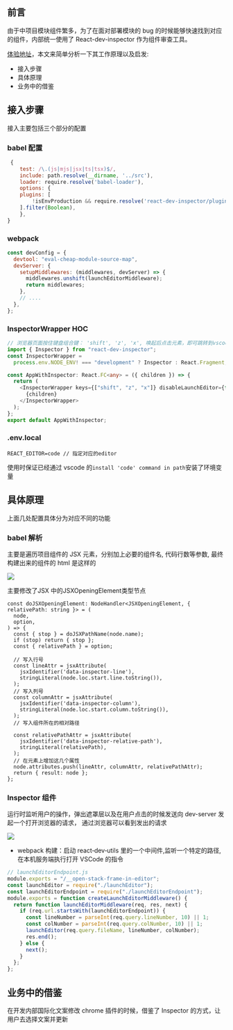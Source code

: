 ## 前言

由于中项目模块组件繁多，为了在面对部署模块的 bug 的时候能够快速找到对应的组件，内部统一使用了 React-dev-inspector 作为组件审查工具。

[体验地址](https://react-dev-inspector.zthxxx.me/)，本文来简单分析一下其工作原理以及启发:

- 接入步骤
- 具体原理
- 业务中的借鉴

## 接入步骤

接入主要包括三个部分的配置

### babel 配置

```js
 {
    test: /\.(js|mjs|jsx|ts|tsx)$/,
    include: path.resolve(__dirname, '../src'),
    loader: require.resolve('babel-loader'),
    options: {
    plugins: [
        !isEnvProduction && require.resolve('react-dev-inspector/plugins/babel'),
    ].filter(Boolean),
    },
}
```

### webpack

```js
const devConfig = {
  devtool: "eval-cheap-module-source-map",
  devServer: {
    setupMiddlewares: (middlewares, devServer) => {
      middlewares.unshift(launchEditorMiddleware);
      return middlewares;
    },
    // ....
  },
};
```

### InspectorWrapper HOC

```ts
// 浏览器页面按住键盘组合键： 'shift', 'z', 'x', 唤起后点击元素，即可跳转到vscode
import { Inspector } from "react-dev-inspector";
const InspectorWrapper =
  process.env.NODE_ENV! === "development" ? Inspector : React.Fragment;

const AppWithInspector: React.FC<any> = ({ children }) => {
  return (
    <InspectorWrapper keys={["shift", "z", "x"]} disableLaunchEditor={false}>
      {children}
    </InspectorWrapper>
  );
};
export default AppWithInspector;
```

### .env.local

```
REACT_EDITOR=code // 指定对应的editor
```

使用时保证已经通过 vscode 的`install 'code' command in path`安装了环境变量

## 具体原理

上面几处配置具体分为对应不同的功能

### babel 解析

主要是遍历项目组件的 JSX 元素，分别加上必要的组件名, 代码行数等参数, 最终构建出来的组件的 html 是这样的

![](https://cdn.jsdelivr.net/gh/chenxiaoyao6228/cloudimg@main/2023/react-dev-inspector-babel.png)

主要修改了JSX 中的JSXOpeningElement类型节点
```tsx
const doJSXOpeningElement: NodeHandler<JSXOpeningElement, { relativePath: string }> = (
  node,
  option,
) => {
  const { stop } = doJSXPathName(node.name);
  if (stop) return { stop };
  const { relativePath } = option;

  // 写入行号
  const lineAttr = jsxAttribute(
    jsxIdentifier('data‐inspector‐line'),
    stringLiteral(node.loc.start.line.toString()),
  );
  // 写入列号
  const columnAttr = jsxAttribute(
    jsxIdentifier('data‐inspector‐column'),
    stringLiteral(node.loc.start.column.toString()),
  );
  // 写入组件所在的相对路径

  const relativePathAttr = jsxAttribute(
    jsxIdentifier('data‐inspector‐relative‐path'),
    stringLiteral(relativePath),
  );
  // 在元素上增加这几个属性
  node.attributes.push(lineAttr, columnAttr, relativePathAttr);
  return { result: node };
};
```

### Inspector 组件

运行时监听用户的操作，弹出遮罩层以及在用户点击的时候发送向 dev-server 发起一个打开浏览器的请求， 通过浏览器可以看到发出的请求

![](https://cdn.jsdelivr.net/gh/chenxiaoyao6228/cloudimg@main/2023/react-dev-inspector-request.png)

- webpack 构建：启动 react‐dev‐utils 里的一个中间件,监听一个特定的路径,在本机服务端执行打开 VSCode 的指令

```js
// launchEditorEndpoint.js
module.exports = "/__open‐stack‐frame‐in‐editor";
const launchEditor = require("./launchEditor");
const launchEditorEndpoint = require("./launchEditorEndpoint");
module.exports = function createLaunchEditorMiddleware() {
  return function launchEditorMiddleware(req, res, next) {
    if (req.url.startsWith(launchEditorEndpoint)) {
      const lineNumber = parseInt(req.query.lineNumber, 10) || 1;
      const colNumber = parseInt(req.query.colNumber, 10) || 1;
      launchEditor(req.query.fileName, lineNumber, colNumber);
      res.end();
    } else {
      next();
    }
  };
};
```

## 业务中的借鉴

在开发内部国际化文案修改 chrome 插件的时候，借鉴了 Inspector 的方式，让用户去选择文案并更新
